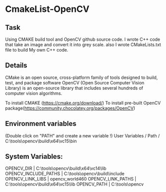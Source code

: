 # CmakeList-OpenCV

Task
----
Using CMAKE build tool and OpenCV github source code. I wrote C++ code that take an image and
convert it into grey scale. also I wrote CMakeLists.txt file to build My own C++ code. 


Details
-------
CMake is an open source, cross-platform family of tools
designed to build, test, and package software
OpenCV (Open Source Computer Vision Library) is an open-source library that includes several
hundreds of computer vision algorithms.

To install CMAKE (https://cmake.org/download/)
To install pre-built OpenCV package(https://community.chocolatey.org/packages/OpenCV)
 

 Environment variables
 ---------------------
(Double click on "PATH" and create a new variable !)
User Variables / Path / C:\tools\opencv\build\x64\vc15\bin

System Variables:
-----------------
OPENCV_DIR            | C:\tools\opencv\build\x64\vc14\lib
OPENCV_INCLUDE_PATHS  | C:\tools\opencv\build\include
OPENCV_LINK_LIBS      | opencv_world460
OPENCV_LINK_PATHS     | C:\tools\opencv\build\x64\vc15\lib
OPENCV_PATH           | C:\tools\opencv
